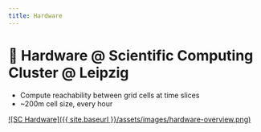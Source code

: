```yaml
---
title: Hardware
---
```


# 🚀 Hardware @ Scientific Computing Cluster @ Leipzig

* Compute reachability between grid cells at time slices
* ~200m cell size, every hour

[![SC Hardware]({{ site.baseurl }}/assets/images/hardware-overview.png)](https://www.sc.uni-leipzig.de/02_Resources/Hardware/)

